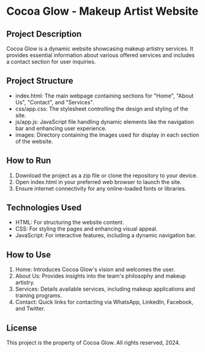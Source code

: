 # Cocoa Glow - Makeup Artist Website

## Project Description
Cocoa Glow is a dynamic website showcasing makeup artistry services. It provides essential information about various offered services and includes a contact section for user inquiries.

## Project Structure
  - index.html: The main webpage containing sections for "Home", "About Us", "Contact", and "Services".
  - css/app.css: The stylesheet controlling the design and styling of the site.
  - js/app.js: JavaScript file handling dynamic elements like the navigation bar and enhancing user experience.
  - images: Directory containing the images used for display in each section of the website.

## How to Run
1. Download the project as a zip file or clone the repository to your device.
2. Open index.html in your preferred web browser to launch the site.
3. Ensure internet connectivity for any online-loaded fonts or libraries.

## Technologies Used
- HTML: For structuring the website content.
- CSS: For styling the pages and enhancing visual appeal.
- JavaScript: For interactive features, including a dynamic navigation bar.

## How to Use
1. Home: Introduces Cocoa Glow's vision and welcomes the user.
2. About Us: Provides insights into the team's philosophy and makeup artistry.
3. Services: Details available services, including makeup applications and training programs.
4. Contact: Quick links for contacting via WhatsApp, LinkedIn, Facebook, and Twitter.

## License
This project is the property of Cocoa Glow. All rights reserved, 2024.
